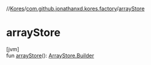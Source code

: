 //[Kores](../../index.md)/[com.github.jonathanxd.kores.factory](index.md)/[arrayStore](array-store.md)

# arrayStore

[jvm]\
fun [arrayStore](array-store.md)(): [ArrayStore.Builder](../com.github.jonathanxd.kores.base/-array-store/-builder/index.md)
